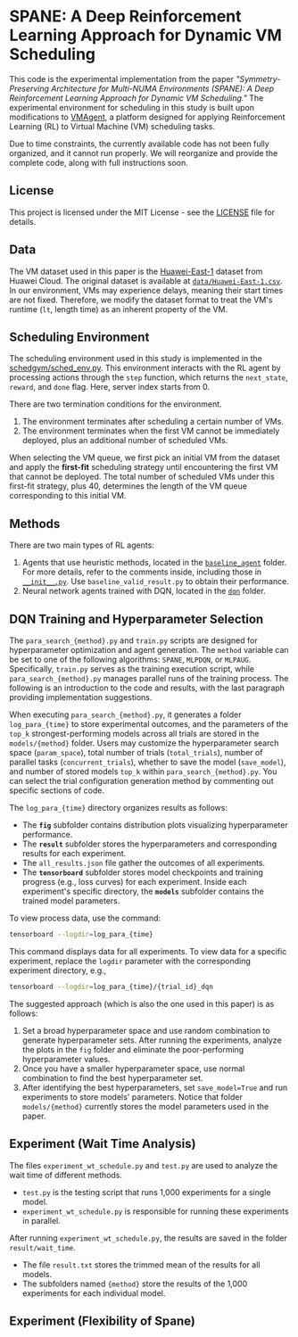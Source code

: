 # SPANE: A Deep Reinforcement Learning Approach for Dynamic VM Scheduling
This code is the experimental implementation from the paper *"Symmetry-Preserving Architecture for Multi-NUMA Environments (SPANE): A Deep Reinforcement Learning Approach for Dynamic VM Scheduling."* The experimental environment for scheduling in this study is built upon modifications to [VMAgent](https://github.com/mail-ecnu/VMAgent), a platform designed for applying Reinforcement Learning (RL) to Virtual Machine (VM) scheduling tasks.

Due to time constraints, the currently available code has not been fully organized, and it cannot run properly. We will reorganize and provide the complete code, along with full instructions soon.


## License
This project is licensed under the MIT License - see the [LICENSE](./LICENSE) file for details.

## Data
The VM dataset used in this paper is the [Huawei-East-1](https://github.com/huaweicloud/VM-placement-dataset/tree/main?tab=readme-ov-file) dataset from Huawei Cloud. The original dataset is available at [`data/Huawei-East-1.csv`](data/Huawei-East-1.csv). In our environment, VMs may experience delays, meaning their start times are not fixed. Therefore, we modify the dataset format to treat the VM's runtime (`lt`, length time) as an inherent property of the VM.

## Scheduling Environment
The scheduling environment used in this study is implemented in the [schedgym/sched_env.py](schedgym/sched_env.py). This environment interacts with the RL agent by processing actions through the `step` function, which returns the `next_state`, `reward`, and `done` flag. Here, server index starts from 0.

There are two termination conditions for the environment.  
1. The environment terminates after scheduling a certain number of VMs.  
2. The environment terminates when the first VM cannot be immediately deployed, plus an additional number of scheduled VMs.

When selecting the VM queue, we first pick an initial VM from the dataset and apply the **first-fit** scheduling strategy until encountering the first VM that cannot be deployed. The total number of scheduled VMs under this first-fit strategy, plus 40, determines the length of the VM queue corresponding to this initial VM.

## Methods
There are two main types of RL agents:  
1. Agents that use heuristic methods, located in the [`baseline_agent`](baseline_agent) folder. For more details, refer to the comments inside, including those in [`__init__.py`](baseline_agent/__init__.py). Use `baseline_valid_result.py` to obtain their performance.
2. Neural network agents trained with DQN, located in the [`dqn`](dqn) folder.

## DQN Training and Hyperparameter Selection
The `para_search_{method}.py` and `train.py` scripts are designed for hyperparameter optimization and agent generation. The `method` variable can be set to one of the following algorithms: `SPANE`, `MLPDQN`, or `MLPAUG`. Specifically, `train.py` serves as the training execution script, while `para_search_{method}.py` manages parallel runs of the training process. The following is an introduction to the code and results, with the last paragraph providing implementation suggestions.

When executing `para_search_{method}.py`, it generates a folder `log_para_{time}` to store experimental outcomes, and the parameters of the `top_k` strongest-performing models across all trials are stored in the `models/{method}` folder. Users may customize the hyperparameter search space (`param_space`), total number of trials (`total_trials`), number of parallel tasks (`concurrent_trials`), whether to save the model (`save_model`), and number of stored models `top_k` within `para_search_{method}.py`. You can select the trial configuration generation method by commenting out specific sections of code.

The `log_para_{time}` directory organizes results as follows:  
- The **`fig`** subfolder contains distribution plots visualizing hyperparameter performance.  
- The **`result`** subfolder stores the hyperparameters and corresponding results for each experiment.
- The `all_results.json` file gather the outcomes of all experiments. 
- The **`tensorboard`** subfolder stores model checkpoints and training progress (e.g., loss curves) for each experiment. Inside each experiment's specific directory, the **`models`** subfolder contains the trained model parameters.

To view process data, use the command:  
```bash
tensorboard --logdir=log_para_{time}
```
This command displays data for all experiments. To view data for a specific experiment, replace the `logdir` parameter with the corresponding experiment directory, e.g.,  
```bash
tensorboard --logdir=log_para_{time}/{trial_id}_dqn
```

The suggested approach (which is also the one used in this paper) is as follows:  
1. Set a broad hyperparameter space and use random combination to generate hyperparameter sets. After running the experiments, analyze the plots in the `fig` folder and eliminate the poor-performing hyperparameter values.  
2. Once you have a smaller hyperparameter space, use normal combination to find the best hyperparameter set.  
3. After identifying the best hyperparameters, set `save_model=True` and run experiments to store models' parameters.
Notice that folder `models/{method}` currently stores the model parameters used in the paper.

## Experiment (Wait Time Analysis)
The files `experiment_wt_schedule.py` and `test.py` are used to analyze the wait time of different methods. 
- `test.py` is the testing script that runs 1,000 experiments for a single model.
- `experiment_wt_schedule.py` is responsible for running these experiments in parallel.

After running `experiment_wt_schedule.py`, the results are saved in the folder `result/wait_time`. 
- The file `result.txt` stores the trimmed mean of the results for all models.
- The subfolders named `{method}` store the results of the 1,000 experiments for each individual model.

## Experiment (Flexibility of Spane)

